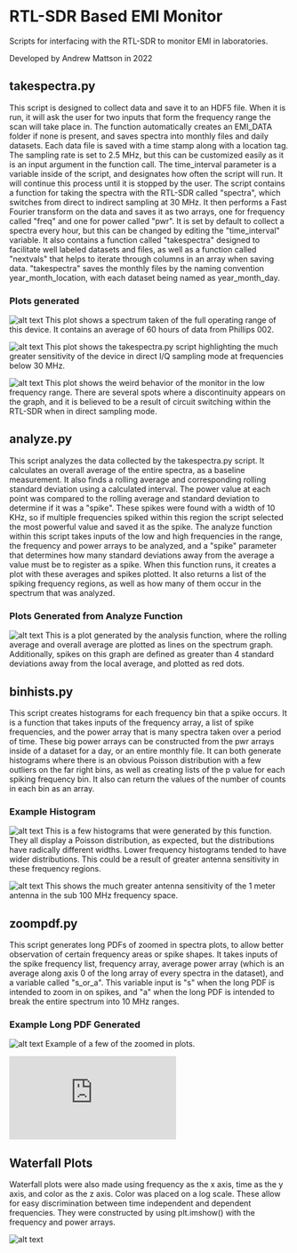 # RTL-SDR Based EMI Monitor
Scripts for interfacing with the RTL-SDR to monitor EMI in laboratories. 

Developed by Andrew Mattson in 2022

## takespectra.py
This script is designed to collect data and save it to an HDF5 file. When it is run, it will ask the user for two inputs that form the frequency range the scan will take place in. The function automatically creates an EMI_DATA folder if none is present, and saves spectra into monthly files and daily datasets. Each data file is saved with a time stamp along with a location tag. The sampling rate is set to 2.5 MHz, but this can be customized easily as it is an input argument in the function call. The time_interval parameter is a variable inside of the script, and designates how often the script will run. It will continue this process until it is stopped by the user.
The script contains a function for taking the spectra with the RTL-SDR called "spectra", which switches from direct to indirect sampling at 30 MHz. It then performs a Fast Fourier transform on the data and saves it as two arrays, one for frequency called "freq" and one for power called "pwr". It is set by default to collect a spectra every hour, but this can be changed by editing the "time_interval" variable. 
It also contains a function called "takespectra" designed to facilitate well labeled datasets and files, as well as a function called "nextvals" that helps to iterate through columns in an array when saving data. "takespectra" saves the monthly files by the naming convention year_month_location, with each dataset being named as year_month_day.

### Plots generated
![alt text](https://github.com/andrmat1/emimonitor/blob/main/full%20range%20(1).png)
This plot shows a spectrum taken of the full operating range of this device. It contains an average of 60 hours of data from Phillips 002. 

![alt text](https://github.com/andrmat1/emimonitor/blob/main/direct%20vs%20indirect.png)
This plot shows the takespectra.py script highlighting the much greater sensitivity of the device in direct I/Q sampling mode at frequencies below 30 MHz. 

![alt text](https://github.com/andrmat1/emimonitor/blob/main/low%20freq.png)
This plot shows the weird behavior of the monitor in the low frequency range. There are several spots where a discontinuity appears on the graph, and it is believed to be a result of circuit switching within the RTL-SDR when in direct sampling mode.

## analyze.py
This script analyzes the data collected by the takespectra.py script. It calculates an overall average of the entire spectra, as a baseline measurement. It also finds a rolling average and corresponding rolling standard deviation using a calculated interval. The power value at each point was compared to the rolling average and standard deviation to determine if it was a "spike". These spikes were found with a width of 10 KHz, so if multiple frequencies spiked within this region the script selected the most powerful value and saved it as the spike. The analyze function within this script takes inputs of the low and high frequencies in the range, the frequency and power arrays to be analyzed, and a "spike" parameter that determines how many standard deviations away from the average a value must be to register as a spike. When this function runs, it creates a plot with these averages and spikes plotted. It also returns a list of the spiking frequency regions, as well as how many of them occur in the spectrum that was analyzed.

### Plots Generated from Analyze Function
![alt text](https://github.com/andrmat1/emimonitor/blob/main/analysis.png)
This is a plot generated by the analysis function, where the rolling average and overall average are plotted as lines on the spectrum graph. Additionally, spikes on this graph are defined as greater than 4 standard deviations away from the local average, and plotted as red dots. 

## binhists.py
This script creates histograms for each frequency bin that a spike occurs. It is a function that takes inputs of the frequency array, a list of spike frequencies, and the power array that is many spectra taken over a period of time. These big power arrays can be constructed from the pwr arrays inside of a dataset for a day, or an entire monthly file. It can both generate histograms where there is an obvious Poisson distribution with a few outliers on the far right bins, as well as creating lists of the p value for each spiking frequency bin. It also can return the values of the number of counts in each bin as an array. 

### Example Histogram
![alt text](https://github.com/andrmat1/emimonitor/blob/main/histograms.png)
This is a few histograms that were generated by this function. They all display a Poisson distribution, as expected, but the distributions have radically different widths. Lower frequency histograms tended to have wider distributions. This could be a result of greater antenna sensitivity in these frequency regions. 

![alt text](https://github.com/andrmat1/emimonitor/blob/main/antennas.png)
This shows the much greater antenna sensitivity of the 1 meter antenna in the sub 100 MHz frequency space. 

## zoompdf.py
This script generates long PDFs of zoomed in spectra plots, to allow better observation of certain frequency areas or spike shapes. It takes inputs of the spike frequency list, frequency array, average power array (which is an average along axis 0 of the long array of every spectra in the dataset), and a variable called "s_or_a". This variable input is "s" when the long PDF is intended to zoom in on spikes, and "a" when the long PDF is intended to break the entire spectrum into 10 MHz ranges.

### Example Long PDF Generated
![alt text](https://github.com/andrmat1/emimonitor/blob/main/zoomed.png)
Example of a few of the zoomed in plots. 

![Full Zoomed PDF that Breaks Spectrum into 10 MHz Pieces](https://github.com/andrmat1/emimonitor/blob/main/fullspec_002_10MHz_pieces.pdf)

## Waterfall Plots
Waterfall plots were also made using frequency as the x axis, time as the y axis, and color as the z axis. Color was placed on a log scale. These allow for easy discrimination between time independent and dependent frequencies. They were constructed by using plt.imshow() with the frequency and power arrays. 

![alt text](https://github.com/andrmat1/emimonitor/blob/main/waterfall.png)
